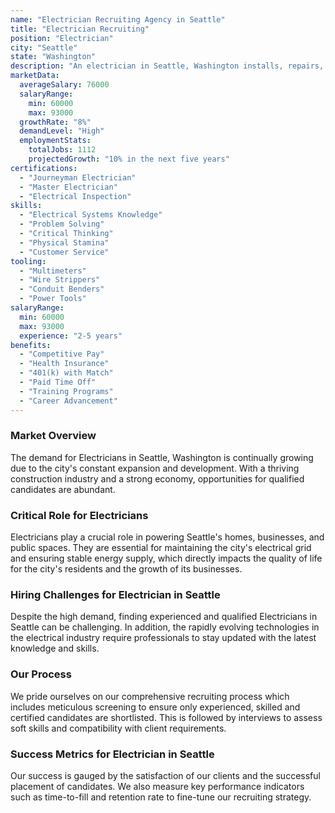 ```yaml
---
name: "Electrician Recruiting Agency in Seattle"
title: "Electrician Recruiting"
position: "Electrician"
city: "Seattle"
state: "Washington"
description: "An electrician in Seattle, Washington installs, repairs, and maintains electrical systems in commercial, residential, and industrial spaces, complying with all safety regulations."
marketData:
  averageSalary: 76000
  salaryRange:
    min: 60000
    max: 93000
  growthRate: "8%"
  demandLevel: "High"
  employmentStats:
    totalJobs: 1112
    projectedGrowth: "10% in the next five years"
certifications:
  - "Journeyman Electrician"
  - "Master Electrician"
  - "Electrical Inspection"
skills:
  - "Electrical Systems Knowledge"
  - "Problem Solving"
  - "Critical Thinking"
  - "Physical Stamina"
  - "Customer Service"
tooling:
  - "Multimeters"
  - "Wire Strippers"
  - "Conduit Benders"
  - "Power Tools"
salaryRange:
  min: 60000
  max: 93000
  experience: "2-5 years"
benefits:
  - "Competitive Pay"
  - "Health Insurance"
  - "401(k) with Match"
  - "Paid Time Off"
  - "Training Programs"
  - "Career Advancement"
---
```


### Market Overview
The demand for Electricians in Seattle, Washington is continually growing due to the city's constant expansion and development. With a thriving construction industry and a strong economy, opportunities for qualified candidates are abundant.

### Critical Role for Electricians
Electricians play a crucial role in powering Seattle's homes, businesses, and public spaces. They are essential for maintaining the city's electrical grid and ensuring stable energy supply, which directly impacts the quality of life for the city's residents and the growth of its businesses.

### Hiring Challenges for Electrician in Seattle
Despite the high demand, finding experienced and qualified Electricians in Seattle can be challenging. In addition, the rapidly evolving technologies in the electrical industry require professionals to stay updated with the latest knowledge and skills.

### Our Process
We pride ourselves on our comprehensive recruiting process which includes meticulous screening to ensure only experienced, skilled and certified candidates are shortlisted. This is followed by interviews to assess soft skills and compatibility with client requirements.

### Success Metrics for Electrician in Seattle
Our success is gauged by the satisfaction of our clients and the successful placement of candidates. We also measure key performance indicators such as time-to-fill and retention rate to fine-tune our recruiting strategy.